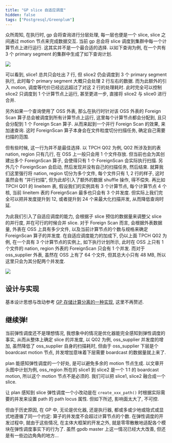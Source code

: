 ```yaml
---
title: "GP slice 自适应调度"
hidden: false
tags: ["Postgresql/Greenplum"]
---
```


众所周知, 在执行时, gp 会将查询进行分层处理, 每一层也便是一个 slice, slice 之间通过 motion 节点来完成数据交互. 当前 gp 总会将 slice 调度到集群中每一个计算节点上进行运行. 这其实并不是一个最合适的选择. 以如下查询为例, 在一个共有 3 个 primary segment 的集群中生成了如下查询计划.

![]({{site.url}}/assets/parallel.query.1.png) 

可以看到, slice1 总共只会吐出 7 行, 但 slice2 仍会调度到 3 个 primary segment 执行, 此时每个 primary segment 大概只会处理 2 行左右的数据. 而为此额外的引入 motion, 调度等代价已经远远超过了对这 2 行的处理耗时. 此时完全可以控制 slice2 只调度到 1 个计算节点上运行, 甚至更进一步, 直接将 slice2 与 slice0 进行合并.

另外如果一个查询使用了 OSS 外表, 那么在执行时针对该 OSS 外表的 Foreign Scan 算子总会被调度到所有计算节点上运行, 这里每个计算节点都会分配到, 且只会分配到 1 个 Foreign Scan 算子. 从而来起到一个并行 Foreign Scan 的效果, 来加速查询. 这时 ForeignScan 算子本身会在文件粒度切分扫描任务, 确定自己需要扫描的范围. 

但有些时候, 这一行为并不是最佳选择. 以 TPCH Q02 为例, Q02 所涉及到的表 nation, region 只有几行, 在 OSS 上一般只会用 1 个文件存放. 但当前也会为其创建出多个 ForeignScan 算子, 会使得只有 1 个 ForeignScan 会实际执行扫描. 另外几个 ForeignScan 会启动, 然后发现并没有自己的扫描任务, 然后结束. 就算我们这里强行将 nation, region 切分为多个文件, 每个文件只有 1, 2 行的样子, 这时虽然会有 “并行扫描”, 但为此却引入了额外的数据 shuffle 操作, 得不偿失. 再比如 TPCH Q01 的 lineitem 表, 假设我们的实例具有 3 个计算节点, 每个计算节点 4 个核, 当前 lineitem 表的 ForeignScan 最多也只会有 3 个并发度. 但实际上我们完全可以把并发度提升到 12, 或者提升到 24 个来最大化扫描并发, 从而降低查询时延.

为此我们引入了自适应调度的能力, 会根据子 slice 预估的数据量来调整父 slice 的并行度, 并在可行的时候合并 slice. 对于 Foreign Scan 而言, 会根据外表数据量, 外表在 OSS 上具有多少文件, 以及当前计算节点的个数与规格来确定 ForeignScan 算子的并发度. 在自适应调度能力的加成下, 仍以上面 TPCH Q02 为例, 在一个具有 3 个计算节点的实例上, 如下执行计划所示, 此时在 OSS 上只有 1 个文件的 nation, region 外表的 ForeignScan 只会有 1 个并发. 而对于 oss_supplier 外表, 虽然在 OSS 上有了 64 个文件, 但其总大小只有 48 MB, 所以这里只会为其分配两个并发度.

![]({{site.url}}/assets/parallel.query.2.png) 

## 设计与实现

基本设计思想与改动参考 [GP 存储计算分离的一种实现]({{site.url}}/2020/05/09/compute-storage/), 这里不再赘述.

## 继续弹!

当前弹性调度还不是理想情况, 我想象中的情况是优化器能完全感知到弹性调度的事实, 从而从整体上确定 slice 的并发度, 以 Q02 为例, oss_supplier 并发度的增加, 虽然降低了 oss_supplier 自身的扫描耗时, 但由于 oss_supplier 下层是个 boardcast motion 节点, 并发增加意味着下层需要 boardcast 的数据量就上来了.

plan 能感知弹性调度的一个好处, 是可以避免多余的 motion 节点生成. 以文章开头图中计划为例, oss_region 所在的 slice1 到 slice2 是一个 1:1 的 boardcast motion, 所以这个 motion 节点不是必须的. 我们可以把 slice1, slice2 融合成一个 slice. 

让 plan 感知到 slice 弹性调度一个小改动是在 `create_xxx_path()` 时根据实际需要的并发来设置 path 的 path locus 属性. 但如下所述, 影响面太大了, 不可控.

但由于历史原因, 在 GP 中, 无论是优化器, 还是执行器, 都或多或少地或隐式或显式地遵循了同一个约定: 算子的并发度不会超过计算节点的个数. 在弹性调度的开发过程中, 就由于这些情况, 在主体大框架的开发之外, 就是零零散散地适配各个模块在弹性调度事实下的行为了. 虽然 gpdb master 上这一情况已经大大改善, 但还是有一些边边角角的地方...
